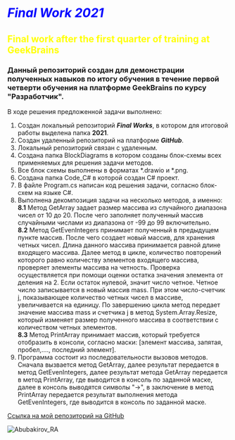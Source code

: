 #  _**<span style="color:blue">Final Work 2021</span>**_
## <span style="color:yellow">Final work after the first quarter of training at GeekBrains</span>

### Данный репозиторий создан для демонстрации полученных навыков по итогу обучения в течение первой четверти обучения на платформе GeekBrains по курсу "Разработчик".

В ходе решения предложенной задачи выполнено:
1. Создан локальный репозиторий _**Final Works**_, в котором для итоговой работы выделена папка **2021**.
2. Создан удаленный репозиторий на платформе _**GitHub**_.
3. Локальный репозиторий связан с удаленным.
4. Создана папка BlockDiagrams в котором созданы блок-схемы всех применяемых для решения задачи методов.
5. Все блок схемы выполнены в форматах *.drawio и *.png.
6. Создана папка Code_C# в которой создан C# проект.
7. В файле Program.cs написан код решения задачи, согласно блок-схем на языке C#.
8. Выполнена декомпозиция задачи на несколько методов, а именно:    
    **8.1** Метод GetArray задает размер массива из случайного диапазона чисел от 10 до 20. После чего заполняет полученный массив случайными числами из диапазона от -99 до 99 включительно.   
    **8.2** Метод GetEvenIntegers принимает полученный в предыдущем пункте массив. После чего создает новый массив, для хранения четных чисел. Длина данного массива принимается равной длине входящего массива. Далее метод в цикле, количество повторений которого равно количеству элементов входящего массива, проверяет элементы массива на четность. Проверка осуществляется при помощи оценки остатка значения элемента от деления на 2. Если остаток нулевой, значит число четное. Четное число записывается в новый массив mass. При этом число-счетчик j, показывающее количество четных чисел в массиве, увеличивается на единицу. По завершению цикла метод передает значение массива mass и счетчика j в метод System.Array.Resize, который изменяет размер полученного массива в соответствии с количеством четных элементов.    
    **8.3** Метод PrintArray принимает массив, который требуется отобразить в консоли, согласно маски: [элемент массива, запятая, пробел,...., последний элемент].
9. Программа состоит из последовательности вызовов методов. Сначала вызвается метод GetArray, далее результат передается в метод GetEvenIntegers, далее результат метода GetArray передается в метод PrintArray, где выводится в консоль по заданной маске, далее в консоль выводятся символы "->", в заключение в метод PrintArray передается результат выполнения метода GetEvenIntegers, где выводится в консоль по заданной маске.

[Ссылка на мой репозиторий на GitHub](https://github.com/AbubakirovRA/FinalWork2021.git)

![Abubakirov_RA](https://gbcdn.mrgcdn.ru/uploads/avatar/3320581/attachment/thumb-296bee46d0300f2d451087d3db432752.png)



